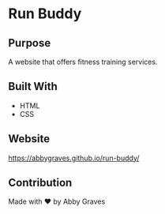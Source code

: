 # Run Buddy


## Purpose
A website that offers fitness training services.


## Built With
+ HTML
+ CSS

## Website 
https://abbygraves.github.io/run-buddy/


## Contribution
Made with ❤️ by Abby Graves

